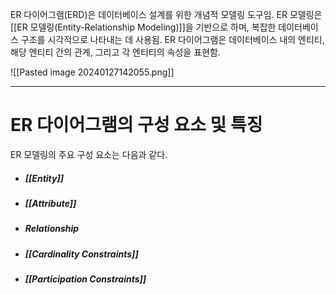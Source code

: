 ER 다이어그램(ERD)은 데이터베이스 설계를 위한 개념적 모델링 도구임. ER 모델링은 [[ER 모델링(Entity-Relationship Modeling)]]을 기반으로 하며, 복잡한 데이터베이스 구조를 시각적으로 나타내는 데 사용됨.
ER 다이어그램은 데이터베이스 내의 엔티티, 해당 엔티티 간의 관계, 그리고 각 엔티티의 속성을 표현함.

![[Pasted image 20240127142055.png]]

---
# ER 다이어그램의 구성 요소 및 특징
ER 모델링의 주요 구성 요소는 다음과 같다.
- ##### [[Entity]]
- ##### [[Attribute]]
- ##### Relationship
- ##### [[Cardinality Constraints]]
- ##### [[Participation Constraints]]

